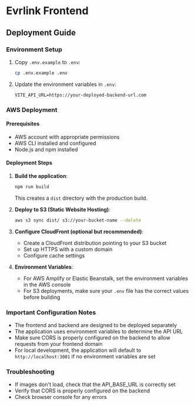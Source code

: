 # Evrlink Frontend

## Deployment Guide

### Environment Setup

1. Copy `.env.example` to `.env`:
   ```bash
   cp .env.example .env
   ```

2. Update the environment variables in `.env`:
   ```
   VITE_API_URL=https://your-deployed-backend-url.com
   ```

### AWS Deployment

#### Prerequisites
- AWS account with appropriate permissions
- AWS CLI installed and configured
- Node.js and npm installed

#### Deployment Steps

1. **Build the application**:
   ```bash
   npm run build
   ```
   This creates a `dist` directory with the production build.

2. **Deploy to S3 (Static Website Hosting)**:
   ```bash
   aws s3 sync dist/ s3://your-bucket-name --delete
   ```

3. **Configure CloudFront (optional but recommended)**:
   - Create a CloudFront distribution pointing to your S3 bucket
   - Set up HTTPS with a custom domain
   - Configure cache settings

4. **Environment Variables**:
   - For AWS Amplify or Elastic Beanstalk, set the environment variables in the AWS console
   - For S3 deployments, make sure your `.env` file has the correct values before building

### Important Configuration Notes

- The frontend and backend are designed to be deployed separately
- The application uses environment variables to determine the API URL
- Make sure CORS is properly configured on the backend to allow requests from your frontend domain
- For local development, the application will default to `http://localhost:3001` if no environment variables are set

### Troubleshooting

- If images don't load, check that the API_BASE_URL is correctly set
- Verify that CORS is properly configured on the backend
- Check browser console for any errors 